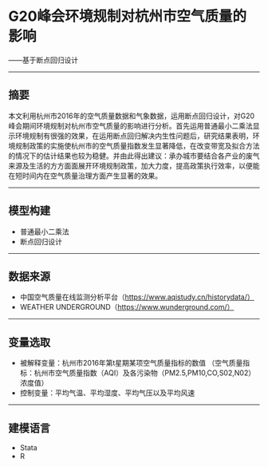 # G20峰会环境规制对杭州市空气质量的影响
——基于断点回归设计

***
## 摘要
本文利用杭州市2016年的空气质量数据和气象数据，运用断点回归设计，对G20峰会期间环境规制对杭州市空气质量的影响进行分析。首先运用普通最小二乘法显示环境规制有很强的效果，在运用断点回归解决内生性问题后，研究结果表明，环境规制政策的实施使杭州市的空气质量指数发生显著降低，在改变带宽及拟合方法的情况下的估计结果也较为稳健。并由此得出建议：承办城市要结合各产业的废气来源及生活的方方面面展开环境规制政策，加大力度，提高政策执行效率，以便能在短时间内在空气质量治理方面产生显著的效果。

***
## 模型构建
- 普通最小二乘法
- 断点回归设计

***
## 数据来源
- 中国空气质量在线监测分析平台（https://www.aqistudy.cn/historydata/）
- WEATHER UNDERGROUND（https://www.wunderground.com/）

***
## 变量选取
- 被解释变量：杭州市2016年第t星期某项空气质量指标的数值
         （空气质量指标：杭州市空气质量指数（AQI）及各污染物（PM2.5,PM10,CO,S02,N02）浓度值）
- 控制变量：平均气温、平均湿度、平均气压以及平均风速

***
## 建模语言
- Stata
- R
